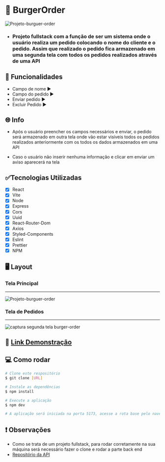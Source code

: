 # 🍔 BurgerOrder
![Projeto-burguer-order](https://github.com/Renanjuniior6/BurgerOrder/assets/106713211/255e583a-89d6-49aa-a5d6-226127168c8e)

- ### Projeto fullstack com a função de ser um sistema onde o usuário realiza um pedido colocando o nome do cliente e o pedido. Assim que realizado o pedido fica armazenado em uma segunda tela com todos os pedidos realizados através de uma API

## 🔧 Funcionalidades 
- Campo de nome ▶
- Campo do pedido ▶
- Enviar pedido ▶
- Excluir Pedido ▶

## 🌐 Info 
- Após o usuário preencher os campos necessários e enviar, o pedido será armazenado em outra tela onde vão estar visíveis todos os pedidos realizados anteriormente com os todos os dados 
armazenados em uma API

- Caso o usuário não inserir nenhuma informação e clicar em enviar um aviso aparecerá na tela

## ✅Tecnologias Utilizadas 
- [X] React
- [X] Vite
- [X] Node
- [X] Express
- [X] Cors
- [X] Uuid
- [X] React-Router-Dom
- [X] Axios
- [X] Styled-Components
- [X] Eslint
- [X] Prettier
- [X] NPM

## 🖥 Layout
 ### Tela Principal
 <hr />

 ![Projeto-burguer-order](https://github.com/Renanjuniior6/BurgerOrder/assets/106713211/a2950884-9b82-412a-8fa4-fdce813ae5fc)

### Tela de Pedidos
<hr />

![captura segunda tela burger-order](https://github.com/Renanjuniior6/BurgerOrder/assets/106713211/d31d2b29-54f1-4a38-a6f5-461a3223de47)


## 📲 [Link Demonstração](https://code-burger-order.netlify.app/)

## 💻 Como rodar

```bash
# Clone este respositório
$ git clone [URL]

# Instale as dependências
$ npm install

# Execute a aplicação
$ npm dev

# A aplicação será iniciada na porta 5173, acesse a rota base pelo navegador: http://localhost:5173
```

## ❗ Observações 
- Como se trata de um projeto fullstack, para rodar corretamente na sua máquina será necessário fazer o clone e rodar a parte back end
- [Repositório da API](https://github.com/Renanjuniior6/API-Burger-Order)

